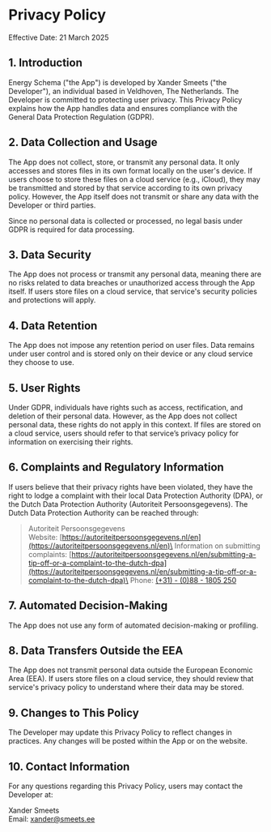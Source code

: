 # Privacy Policy
Effective Date: 21 March 2025

## 1. Introduction
Energy Schema ("the App") is developed by Xander Smeets ("the Developer"), an individual based in Veldhoven, The Netherlands. The Developer is committed to protecting user privacy. This Privacy Policy explains how the App handles data and ensures compliance with the General Data Protection Regulation (GDPR).

## 2. Data Collection and Usage
The App does not collect, store, or transmit any personal data. It only accesses and stores files in its own format locally on the user's device. If users choose to store these files on a cloud service (e.g., iCloud), they may be transmitted and stored by that service according to its own privacy policy. However, the App itself does not transmit or share any data with the Developer or third parties.

Since no personal data is collected or processed, no legal basis under GDPR is required for data processing.

## 3. Data Security
The App does not process or transmit any personal data, meaning there are no risks related to data breaches or unauthorized access through the App itself. If users store files on a cloud service, that service's security policies and protections will apply.

## 4. Data Retention
The App does not impose any retention period on user files. Data remains under user control and is stored only on their device or any cloud service they choose to use.

## 5. User Rights
Under GDPR, individuals have rights such as access, rectification, and deletion of their personal data. However, as the App does not collect personal data, these rights do not apply in this context. If files are stored on a cloud service, users should refer to that service’s privacy policy for information on exercising their rights.

## 6. Complaints and Regulatory Information
If users believe that their privacy rights have been violated, they have the right to lodge a complaint with their local Data Protection Authority (DPA), or the Dutch Data Protection Authority (Autoriteit Persoonsgegevens). The Dutch Data Protection Authority can be reached through:

> Autoriteit Persoonsgegevens\
> Website: [https://autoriteitpersoonsgegevens.nl/en](https://autoriteitpersoonsgegevens.nl/en)\
> Information on submitting complaints: [https://autoriteitpersoonsgegevens.nl/en/submitting-a-tip-off-or-a-complaint-to-the-dutch-dpa](https://autoriteitpersoonsgegevens.nl/en/submitting-a-tip-off-or-a-complaint-to-the-dutch-dpa)\
> Phone: [(+31) - (0)88 - 1805 250](tel:+31881805250)

## 7. Automated Decision-Making
The App does not use any form of automated decision-making or profiling.

## 8. Data Transfers Outside the EEA
The App does not transmit personal data outside the European Economic Area (EEA). If users store files on a cloud service, they should review that service's privacy policy to understand where their data may be stored.

## 9. Changes to This Policy
The Developer may update this Privacy Policy to reflect changes in practices. Any changes will be posted within the App or on the website.

## 10. Contact Information
For any questions regarding this Privacy Policy, users may contact the Developer at:

Xander Smeets\
Email: [xander@smeets.ee](mailto:xander@smeets.ee)
